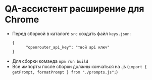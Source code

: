 # QA-ассистент расширение для Chrome

- Перед сборкой в каталоге `src` создать  файл `keys.json`:
  ```
  {
        "openrouter_api_key": "твой api ключ"
  }
  ```
- Для сборки команда ```npm run build```
- Все импорты после сборки должны кончаться на .js (`import { getPrompt, formatPrompt } from "./prompts.js";`)